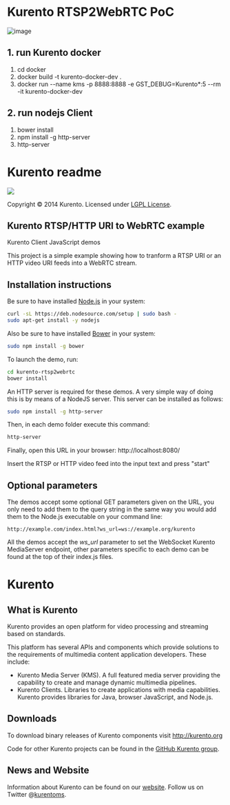 # Kurento RTSP2WebRTC PoC

![image](https://cloud.githubusercontent.com/assets/1522808/19061362/c92e5a46-8a22-11e6-8336-ebcffa355d66.png)


## 1. run Kurento docker
1. cd docker
2. docker build -t kurento-docker-dev .
3. docker run --name kms -p 8888:8888 -e GST_DEBUG=Kurento*:5 --rm -it kurento-docker-dev

## 2. run nodejs Client
1. bower install
2. npm install -g http-server
3. http-server

# Kurento readme

[![][KurentoImage]][website]

Copyright © 2014 Kurento. Licensed under [LGPL License].

## Kurento RTSP/HTTP URI to WebRTC example
Kurento Client JavaScript demos

This project is a simple example showing how to tranform a RTSP URI or an HTTP video URI
feeds into a WebRTC stream.

Installation instructions
-------------------------

Be sure to have installed [Node.js] in your system:

```bash
curl -sL https://deb.nodesource.com/setup | sudo bash -
sudo apt-get install -y nodejs
```

Also be sure to have installed [Bower] in your system:

```bash
sudo npm install -g bower
```

To launch the demo, run:

```bash
cd kurento-rtsp2webrtc
bower install
```

An HTTP server is required for these demos. A very simple way of doing this is
by means of a NodeJS server. This server can be installed as follows:

```bash
sudo npm install -g http-server
```

Then, in each demo folder execute this command:

```bash
http-server
```

Finally, open this URL in your browser: http://localhost:8080/

Insert the RTSP or HTTP video feed into the input text and press "start"

Optional parameters
-------------------

The demos accept some optional GET parameters given on the URL, you only need to
add them to the query string in the same way you would add them to the Node.js
executable on your command line:

```
http://example.com/index.html?ws_url=ws://example.org/kurento
```

All the demos accept the *ws_url* parameter to set the WebSocket Kurento
MediaServer endpoint, other parameters specific to each demo can be found at the
top of their index.js files.


Kurento
=======

What is Kurento
---------------
Kurento provides an open platform for video processing and streaming based on
standards.

This platform has several APIs and components which provide solutions to the
requirements of multimedia content application developers. These include:

  * Kurento Media Server (KMS). A full featured media server providing
    the capability to create and manage dynamic multimedia pipelines.
  * Kurento Clients. Libraries to create applications with media
    capabilities. Kurento provides libraries for Java, browser JavaScript,
    and Node.js.

Downloads
---------
To download binary releases of Kurento components visit http://kurento.org

Code for other Kurento projects can be found in the [GitHub Kurento group].

News and Website
----------------
Information about Kurento can be found on our [website].
Follow us on Twitter @[kurentoms].

[Bower]: http://bower.io
[co]: https://github.com/visionmedia/co
[GitHub Kurento group]: https://github.com/kurento
[GitHub repository]: https://github.com/Kurento/kurento-tutorial-js
[KurentoImage]: https://secure.gravatar.com/avatar/21a2a12c56b2a91c8918d5779f1778bf?s=120
[kurentoms]: http://twitter.com/kurentoms
[kurento-client-js]: https://github.com/Kurento/kurento-client-js
[kurento-utils-js]: https://github.com/Kurento/kurento-utils-js
[LGPL License]: http://www.gnu.org/licenses/lgpl-2.1.html
[Node.js]: http://nodejs.org/
[website]: http://kurento.org

